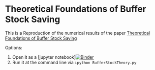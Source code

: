 # Theoretical Foundations of Buffer Stock Saving

This is a Reproduction of the numerical results 
of the paper [Theoretical Foundations of Buffer Stock Saving](http://econ.jhu.edu/people/ccarroll/papers/BufferStockTheory/)

Options:

1. Open it as a [jupyter notebook][![Binder](https://mybinder.org/badge_logo.svg)](https://mybinder.org/v2/gh/llorracc/BufferStockTheory/master?filepath=Code%2FPython%2FBufferStockTheory.ipynb)
1. Run it at the command line via
   `ipython BufferStockTheory.py`
   
   
